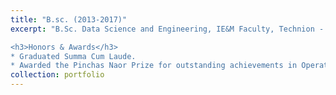 ```yaml
---
title: "B.sc. (2013-2017)"
excerpt: "B.Sc. Data Science and Engineering, IE&M Faculty, Technion - Israel Institute of Technology, <u>Honors program.<u/></br>

<h3>Honors & Awards</h3>
* Graduated Summa Cum Laude.
* Awarded the Pinchas Naor Prize for outstanding achievements in Operations Research, Faculty of IE&M."
collection: portfolio
---
```

